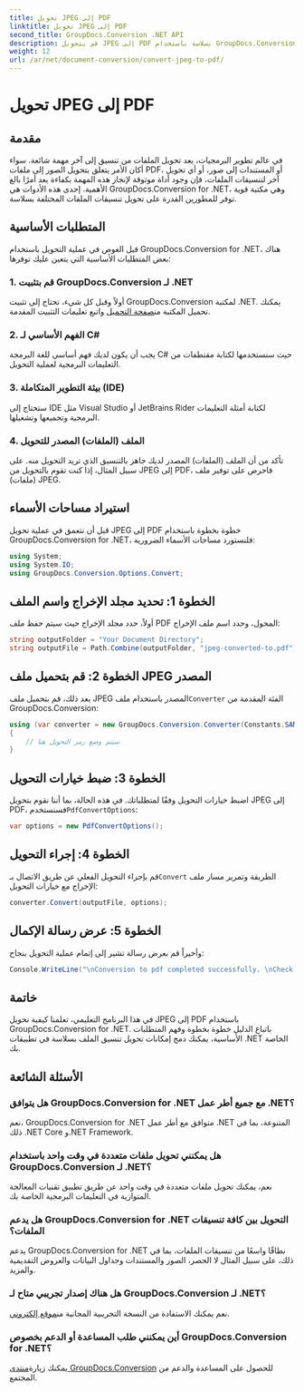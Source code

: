 ```yaml
---
title: تحويل JPEG إلى PDF
linktitle: تحويل JPEG إلى PDF
second_title: GroupDocs.Conversion .NET API
description: قم بتحويل JPEG إلى PDF بسلاسة باستخدام GroupDocs.Conversion for .NET. اتبع دليلنا خطوة بخطوة لتحويل تنسيق الملف بكفاءة.
weight: 12
url: /ar/net/document-conversion/convert-jpeg-to-pdf/
---
```


# تحويل JPEG إلى PDF

## مقدمة
في عالم تطوير البرمجيات، يعد تحويل الملفات من تنسيق إلى آخر مهمة شائعة. سواء أكان الأمر يتعلق بتحويل الصور إلى ملفات PDF، أو المستندات إلى صور، أو أي تحويل آخر لتنسيقات الملفات، فإن وجود أداة موثوقة لإنجاز هذه المهمة بكفاءة يعد أمرًا بالغ الأهمية. إحدى هذه الأدوات هي GroupDocs.Conversion for .NET، وهي مكتبة قوية توفر للمطورين القدرة على تحويل تنسيقات الملفات المختلفة بسلاسة.
## المتطلبات الأساسية
قبل الغوص في عملية التحويل باستخدام GroupDocs.Conversion for .NET، هناك بعض المتطلبات الأساسية التي يتعين عليك توفرها:
### 1. قم بتثبيت GroupDocs.Conversion لـ .NET
 أولاً وقبل كل شيء، تحتاج إلى تثبيت GroupDocs.Conversion لمكتبة .NET. يمكنك تحميل المكتبة من[صفحة التحميل](https://releases.groupdocs.com/conversion/net/) واتبع تعليمات التثبيت المقدمة.
### 2. الفهم الأساسي لـ C#
يجب أن يكون لديك فهم أساسي للغة البرمجة C# حيث سنستخدمها لكتابة مقتطفات من التعليمات البرمجية لعملية التحويل.
### 3. بيئة التطوير المتكاملة (IDE)
ستحتاج إلى IDE مثل Visual Studio أو JetBrains Rider لكتابة أمثلة التعليمات البرمجية وتجميعها وتشغيلها.
### 4. الملف (الملفات) المصدر للتحويل
تأكد من أن الملف (الملفات) المصدر لديك جاهز بالتنسيق الذي تريد التحويل منه. على سبيل المثال، إذا كنت تقوم بالتحويل من JPEG إلى PDF، فاحرص على توفير ملف (ملفات) JPEG.

## استيراد مساحات الأسماء
قبل أن نتعمق في عملية تحويل JPEG إلى PDF خطوة بخطوة باستخدام GroupDocs.Conversion for .NET، فلنستورد مساحات الأسماء الضرورية:
```csharp
using System;
using System.IO;
using GroupDocs.Conversion.Options.Convert;
```

## الخطوة 1: تحديد مجلد الإخراج واسم الملف
أولاً، حدد مجلد الإخراج حيث سيتم حفظ ملف PDF المحول، وحدد اسم ملف الإخراج:
```csharp
string outputFolder = "Your Document Directory";
string outputFile = Path.Combine(outputFolder, "jpeg-converted-to.pdf");
```
## الخطوة 2: قم بتحميل ملف JPEG المصدر
 بعد ذلك، قم بتحميل ملف JPEG المصدر باستخدام ملف`Converter` الفئة المقدمة من GroupDocs.Conversion:
```csharp
using (var converter = new GroupDocs.Conversion.Converter(Constants.SAMPLE_JPEG))
{
    // سيتم وضع رمز التحويل هنا
}
```
## الخطوة 3: ضبط خيارات التحويل
اضبط خيارات التحويل وفقًا لمتطلباتك. في هذه الحالة، بما أننا نقوم بتحويل JPEG إلى PDF، فسنستخدم`PdfConvertOptions`:
```csharp
var options = new PdfConvertOptions();
```
## الخطوة 4: إجراء التحويل
 قم بإجراء التحويل الفعلي عن طريق الاتصال بـ`Convert` الطريقة وتمرير مسار ملف الإخراج مع خيارات التحويل:
```csharp
converter.Convert(outputFile, options);
```
## الخطوة 5: عرض رسالة الإكمال
وأخيراً قم بعرض رسالة تشير إلى إتمام عملية التحويل بنجاح:
```csharp
Console.WriteLine("\nConversion to pdf completed successfully. \nCheck output in {0}", outputFolder);
```

## خاتمة
في هذا البرنامج التعليمي، تعلمنا كيفية تحويل JPEG إلى PDF باستخدام GroupDocs.Conversion for .NET. باتباع الدليل خطوة بخطوة وفهم المتطلبات الأساسية، يمكنك دمج إمكانات تحويل تنسيق الملف بسلاسة في تطبيقات .NET الخاصة بك.
## الأسئلة الشائعة
### هل يتوافق GroupDocs.Conversion for .NET مع جميع أطر عمل .NET؟
نعم، GroupDocs.Conversion for .NET متوافق مع أطر عمل .NET المتنوعة، بما في ذلك .NET Core و.NET Framework.
### هل يمكنني تحويل ملفات متعددة في وقت واحد باستخدام GroupDocs.Conversion لـ .NET؟
نعم، يمكنك تحويل ملفات متعددة في وقت واحد عن طريق تطبيق تقنيات المعالجة المتوازية في التعليمات البرمجية الخاصة بك.
### هل يدعم GroupDocs.Conversion for .NET التحويل بين كافة تنسيقات الملفات؟
يدعم GroupDocs.Conversion for .NET نطاقًا واسعًا من تنسيقات الملفات، بما في ذلك، على سبيل المثال لا الحصر، الصور والمستندات وجداول البيانات والعروض التقديمية والمزيد.
### هل هناك إصدار تجريبي متاح لـ GroupDocs.Conversion لـ .NET؟
 نعم يمكنك الاستفادة من النسخة التجريبية المجانية من[موقع إلكتروني](https://releases.groupdocs.com/).
### أين يمكنني طلب المساعدة أو الدعم بخصوص GroupDocs.Conversion for .NET؟
 يمكنك زيارة[منتدى GroupDocs.Conversion](https://forum.groupdocs.com/c/conversion/11) للحصول على المساعدة والدعم من المجتمع.